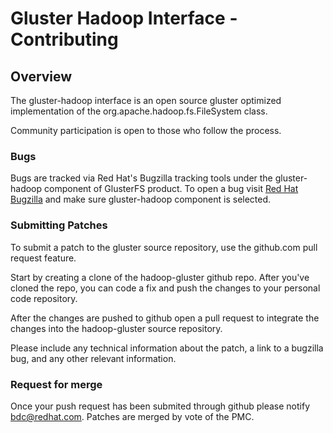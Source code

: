 # Gluster Hadoop Interface - Contributing 

## Overview
The gluster-hadoop interface is an open source gluster optimized implementation of the org.apache.hadoop.fs.FileSystem class.  

Community participation is open to those who follow the process.


### Bugs
Bugs are tracked via Red Hat's Bugzilla tracking tools under the gluster-hadoop component of GlusterFS product. To open a bug visit [Red Hat Bugzilla](https://bugzilla.redhat.com/enter_bug.cgi?product=GlusterFS&component=gluster-hadoop) and make sure gluster-hadoop component is selected.

### Submitting Patches
To submit a patch to the gluster source repository, use the github.com pull request feature.

Start by creating a clone of the hadoop-gluster github repo.  After you've cloned the repo, you can code a fix and push the changes to your personal code repository.  

After the changes are pushed to github open a pull request to integrate the changes into the hadoop-gluster source repository.

Please include any technical information about the patch, a link to a bugzilla bug, and any other relevant information.


### Request for merge
Once your push request has been submited through github please notify bdc@redhat.com.  Patches are merged by vote of the PMC.

